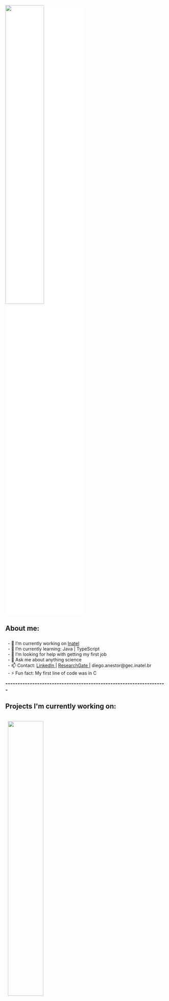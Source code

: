 
<p float="left">
  <img style="background-color:#FFFFFF" src="" width="49%">
</p>

## About me:

<p style="margin:0.5rem; width: 100%; float: left;; font-size: 100%" > 
- 🔭 I’m currently working on <a href="inatel.br"> Inatel </a> <br>
- 🌱 I’m currently learning: Java | TypeScript <br>
- 🤔 I’m looking for help with getting my first job <br>
- 💬 Ask me about anything science <br>
- 📫 Contact: <a href="https://www.linkedin.com/in/diego-anestor-coutinho/"> LinkedIn </a> |
<a href="https://www.researchgate.net/profile/Diego-Coutinho-4"> ResearchGate </a> |
diego.anestor@gec.inatel.br </a> <br>
- ⚡ Fun fact: My first line of code was in C <br>
</p>

### ------------------------------------------------------------------

## Projects I'm currently working on:


<p float="left">
  
  <img style="margin:1rem 0.5rem; width: 47%; float: left;" src="https://github-readme-stats.vercel.app/api/pin/?username=DIEGOVZK&repo=MKSENSE&title_color=ffffff&text_color=c9cacc&icon_color=4AB197&bg_color=1A2B34" />

  <img style="margin:1rem 0.5rem; width: 47%;" src="https://github-readme-stats.vercel.app/api/pin/?username=DIEGOVZK&repo=binary-tree-visualizer&title_color=ffffff&text_color=c9cacc&icon_color=4AB197&bg_color=1A2B34" />
 
  <img style="margin:1rem 0.5rem; width: 47%; float: left;" src="https://github-readme-stats.vercel.app/api/pin/?username=DIEGOVZK&repo=Complemento_Curriculum-vitae&title_color=ffffff&text_color=c9cacc&icon_color=4AB197&bg_color=1A2B34" />

  <img style="margin:1rem 0.5rem; width: 47%;" src="https://github-readme-stats.vercel.app/api/pin/?username=DIEGOVZK&repo=Complemento_Curriculum-vitae&title_color=ffffff&text_color=c9cacc&icon_color=4AB197&bg_color=1A2B34" />

</p>

## Github Stats:

<p float="left">

  <img style="margin:0.5rem; width: 65%; float: left;" src="https://github-readme-stats.vercel.app/api?username=DIEGOVZK&show_icons=true&line_height=27&count_private=true&title_color=ffffff&text_color=c9cacc&icon_color=4AB097&bg_color=1A2B34" alt="DIEGOVZK's GitHub Stats" />

  <img style="margin:0.5rem; width: 29%;" src="https://github-readme-stats.vercel.app/api/top-langs/?username=DIEGOVZK&hide=html,css&title_color=ffffff&text_color=c9cacc&icon_color=4AB197&bg_color=1A2B34"/>


</p>
